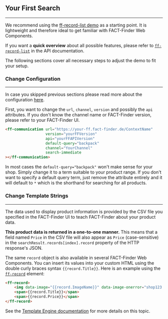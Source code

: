 ## Your First Search

---
We recommend using the [ff-record-list demo](https://github.com/FACT-Finder-Web-Components/demos/blob/release/4.x/ff-record-list/index.html) as a starting point. It is lightweight and therefore ideal to get familiar with FACT-Finder Web Components.

If you want a **quick overview** about all possible features, please refer to [`ff-record-list`](/api/4.x/ff-record-list#tab=docs) in the API documentation.

The following sections cover all necessary steps to adjust the demo to fit your setup.

### Change Configuration

---
In case you skipped previous sections please read more about the configuration [here](/documentation/4.x/configuration).

First, you want to change the `url`, `channel`, `version` and possibly the `api` attributes.
If you don't know the channel name or FACT-Finder version, please refer to your FACT-Finder UI.

```html
<ff-communication url="https://your-ff.fact-finder.de/ContextName"
                  version="yourFFVersion"
                  api="yourFFAPIVersion"
                  default-query="backpack"
                  channel="YourChannel"
                  search-immediate
></ff-communication>
```

In most cases the `default-query="backpack"` won't make sense for your shop. Simply change it to a term suitable to your product range. If you don't want to specify a default query term, just remove the attribute entirely and it will default to `*` which is the shorthand for searching for all products.


### Change Template Strings

---
The data used to display product information is provided by the CSV file you specified in the FACT-Finder UI to teach FACT-Finder about your product data.

**This product data is returned in a one-to-one manner.** This means that a field named `Price` in the CSV file will also appear as `Price` (case-sensitive) in the `searchResult.records[index].record` property of the HTTP response's JSON.

The same `record` object is also available in several FACT-Finder Web Components. You can insert its values into your custom HTML using the double curly braces syntax `{{record.Title}}`. Here is an example using the [`ff-record`](/api/4.x/ff-record-list#tab=docs) element:

```html
<ff-record>
    <img data-image="{{record.ImageName}}" data-image-onerror="shop123.com/error.png">
    <span>{{record.Title}}</span>
    <span>{{record.Price}}</span>
</ff-record>
```

See the [Template Engine documentation](/documentation/4.x/template-engine) for more details on this topic.
